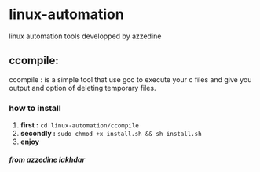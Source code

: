 # linux-automation
linux automation tools developped by azzedine
## ccompile:
ccompile : is a simple tool that use gcc to execute your c files and give you output and
option of deleting temporary files. 

### how to install 
1. **first    :**  `cd linux-automation/ccompile`
2. **secondly :** `sudo chmod +x install.sh && sh install.sh`
3. **enjoy**
 
##### from azzedine lakhdar
